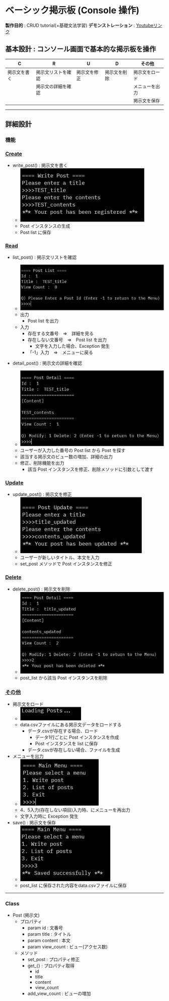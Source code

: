 # ベーシック掲示板 (Console 操作)
**製作目的** : CRUD tutorial(+基礎文法学習)
**デモンストレーション** : [Youtubeリンク](https://www.youtube.com/watch?v=tlgdM5Df-oY&ab_channel=%E9%BB%84%E4%B8%9E%E6%B6%93)

## **基本設計** : コンソール画面で基本的な掲示板を操作
| C            | R                  | U            | D            | その他         |
| ------------ | ------------------ | ------------ | ------------ | -------------- |
| 掲示文を書く | 掲示文リストを確認 | 掲示文を修正 | 掲示文を削除 | 掲示文をロード |
|              | 掲示文の詳細を確認 |              |              | メニューを出力 |
|              |                    |              |              | 掲示文を保存   |
---
## **詳細設計**
### **機能**  
### <u>Create</u>
- write_post() : 掲示文を書く
  - ![](./mini_blog/img/write.jpg)
  - Post インスタンスの生成
  - Post list に保存

### <u>Read</u>
- list_post() : 掲示文リストを確認
  - ![](./mini_blog/img/list.jpg)  
  - 出力
    - Post list を出力
  - 入力
    - 存在する文番号　⇒　詳細を見る
    - 存在しない文番号　⇒　Post list を出力
      - 文字を入力した場合、Exception 発生
    - 「-1」入力　⇒　メニューに戻る

- detail_post() : 掲示文の詳細を確認
  - ![](./mini_blog/img/detail.jpg) 
  - ユーザーが入力した番号の Post list から Post を探す
  - 該当する掲示文のビュー数の増加、詳細の出力
  - 修正、削除機能を出力
    - 該当 Post インスタンスを修正、削除メソッドに引数として渡す

### <u>Update</u>
- update_post() : 掲示文を修正
  - ![](./mini_blog/img/update.jpg) 
  - ユーザーが新しいタイトル、本文を入力
  - set_post メソッドで Post インスタンスを修正

### <u>Delete</u>
- delete_post() : 掲示文を削除
  - ![](./mini_blog/img/delete.jpg) 
  - post_list から該当 Post インスタンスを削除

### <u>その他</u>
- 掲示文をロード
  - ![](./mini_blog/img/loding.jpg) 
  - data.csvファイルにある掲示文データをロードする
    - データ.csvが存在する場合、ロード
        - データ1行ごとに Post インスタンスを作成
        - Post インスタンスを list に保存
    - データ.csvが存在しない場合、ファイルを生成
- メニューを出力
  - ![](./mini_blog/img/main.jpg)
  - 4、5入力(存在しない項目)入力時、にメニューを再出力
  - 文字入力時に Exception 発生
- save() : 掲示文を保存
  - ![](./mini_blog/img/save.jpg) 
  - post_list に保存された内容をdata.csvファイルに保存
---
### **Class**  
- Post (掲示文)
  - プロパティ
    - param id : 文番号
    - param title : タイトル
    - param content : 本文
    - param view_count : ビュー(アクセス数)
  - メソッド
      - set_post : プロパティ修正
      - get_{} : プロパティ取得
        - id
        - title
        - content
        - view_count
      - add_view_count : ビューの増加

